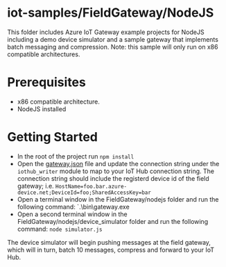 # iot-samples/FieldGateway/NodeJS
This folder includes Azure IoT Gateway example projects for NodeJS including a demo device simulator
and a sample gateway that implements batch messaging and compression. Note: this sample will only run 
on x86 compatible architectures.   

# Prerequisites
* x86 compatible architecture. 
* NodeJS installed

# Getting Started
* In the root of the project run `npm install`
* Open the [gateway.json](/FieldGateway/nodejs/gateway.json) file and update the connection string 
under the `iothub_writer` module to map to your IoT Hub connection string.  The connection string 
should include the registerd device id of the field gateway; i.e. `HostName=foo.bar.azure-device.net;DeviceId=foo;SharedAccessKey=bar`
* Open a terminal window in the FieldGateway/nodejs folder and run the following command: `.\bin\gateway.exe 
* Open a second terminal window in the FieldGateway/nodejs/device_simulator folder and run the following command: `node simulator.js`

The device simulator will begin pushing messages at the field gateway, which will in turn, batch 10 messages, compress and forward to your IoT Hub.
 